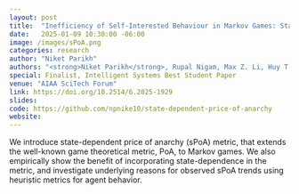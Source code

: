 ```yaml
---
layout: post
title:  "Inefficiency of Self-Interested Behaviour in Markov Games: State-Dependent Price of Anarchy"
date:   2025-01-09 10:30:00 -06:00
image: /images/sPoA.png
categories: research
author: "Niket Parikh"
authors: "<strong>Niket Parikh</strong>, Rupal Nigam, Max Z. Li, Huy T. Tran"
special: Finalist, Intelligent Systems Best Student Paper
venue: "AIAA SciTech Forum"
link: https://doi.org/10.2514/6.2025-1929
slides: 
code: https://github.com/npnike10/state-dependent-price-of-anarchy
website: 
---
```

We introduce state-dependent price of anarchy (sPoA) metric, that extends the well-known game theoretical metric, PoA, to Markov games. We also empirically show the benefit of incorporating state-dependence in the metric, and investigate underlying reasons for observed sPoA trends using heuristic metrics for agent behavior.